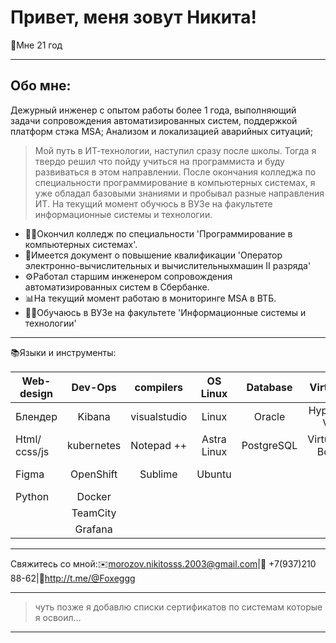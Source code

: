<html lang="en">
<head>
    <meta charset="UTF-8">
    <meta name="viewport" content="width=device-width, initial-scale=1.0">
    <link rel="stylesheet" href="styles.css">
</head>
<body> 
<div class="header">	
<H1>Привет, меня зовут Никита!</H1>
<p>👤Мне 21 год</p>
	
---

<h2>Обо мне:</h2>

<p> Дежурный инженер с опытом работы более 1 года, выполняющий задачи сопровождения автоматизированных систем,
поддержкой платформ стэка MSA; Анализом и локализацией аварийных ситуаций;

> Мой путь в ИТ-технологии, наступил сразу после школы. Тогда я твердо решил что пойду учиться на программиста и буду развиваться в этом направлении. После окончания колледжа по специальности программирование в компьютерных системах, я уже обладал базовыми знаниями и пробывал разные направления ИТ. На текущий момент обучюсь в ВУЗе на факультете информационные системы и технологии.</p>

- 🧑‍🎓Окончил колледж по специальности 'Программирование в компьютерных системах'.
- 🧰Имеется документ о повышение квалификации 'Оператор электронно-вычислительных и вычислительныхмашин II разряда'
- ⚙️Работал старшим инженером сопровождения автоматизированных систем в Сбербанке.
- 📊На текущий момент работаю в мониторинге MSA в ВТБ.
- 👨‍🎓Обучаюсь в ВУЗе на факультете 'Информационные системы и технологии'

---

</h2>📚Языки и инструменты:</h2>

| Web-design    | Dev-Ops            | compilers   | OS Linux   | Database  | Virtual	 | Other	         |
| ------------- |:------------------:| :----------:|:----------:|:---------:|:----------:|----------------------:|
| Блендер       | Kibana	     | visualstudio| Linux      | Oracle    | Hyper-V	 | Atlassian Confluence  |
| Html/сcss/js  | kubernetes	     | Notepad ++  | Astra Linux| PostgreSQL| Virtual-Box| Service managemen     |
| Figma		| OpenShift          | Sublime	   | Ubuntu	| 	    | 		 | jira service managemen|
| Python	| Docker             | 		   | 		| 	    | 		 | 			 |
| 		| TeamCity           | 		   | 		| 	    | 		 | 			 |
| 		| Grafana            | 		   | 		| 	    | 		 | 			 |

---

Свяжитесь со мной:✉️morozov.nikitosss.2003@gmail.com|📱 +7(937)210 88-62|💬http://t.me/@Foxeggg

---

> чуть позже я добавлю списки сертификатов по системам которые я освоил...

---

</div>
<div class="content">

</div>
</body>
</html>
